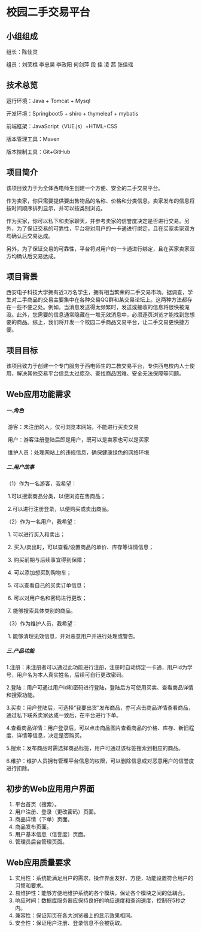 # 校园二手交易平台

## 小组组成

组长：陈佳灵

组员：刘荣樵   李忠昊   李政阳  何剑萍   段 佳   凌 茜   张佳瑶

## 技术总览

运行环境：Java + Tomcat + Mysql

开发环境：Springboot5 + shiro + thymeleaf + mybatis

前端框架：JavaScript（VUE.js）+HTML+CSS

版本管理工具：Maven

版本控制工具：Git+GitHub

## 项目简介

该项目致力于为全体西电师生创建一个方便、安全的二手交易平台。

作为卖家，你只需要提供要出售物品的名称、价格和分类信息。卖家发布的信息将按时间顺序排列显示，并可以按类别浏览。

作为买家，你可以私下和卖家聊天，并参考卖家的信誉度决定是否进行交易。另外，为了保证交易的可靠性，平台将对用户的一卡通进行绑定，且在买家卖家双方均确认后交易达成。

另外，为了保证交易的可靠性，平台将对用户的一卡通进行绑定，且在买家卖家双方均确认后交易达成。

## 项目背景

西安电子科技大学拥有近3万名学生，拥有相当繁荣的二手交易市场。据调查，学生对二手商品的交易主要集中在各种交易QQ群和某交易论坛上。这两种方法都存在一些不便之处。例如，当消息发送得太频繁时，发送或接收的信息将很快被淹没。此外，您需要的信息通常隐藏在一堆无效消息中，必须逐页浏览才能找到您想要的商品。综上，我们将开发一个校园二手商品交易平台，让二手交易更快捷方便。

## 项目目标

该项目致力于创建一个专门服务于西电师生的二教交易平台，专供西电校内人士使用，解决其他交易平台信息太过庞杂、查找商品困难、安全无法保障等问题。

## Web应用功能需求

##### 一.角色

​	游客：未注册的人，仅可浏览本网站，不能进行买卖交易

​	用户：游客注册登陆后即是用户，既可以是卖家也可以是买家

​	维护人员：处理网站上的违规信息，确保健康绿色的网络环境

##### 二.用户故事

（1）作为一名游客，我希望：

​	1.可以搜索商品分类，以便浏览在售商品；

​	2.可以进行注册登录，以便购买或卖出商品。

（2）作为一名用户，我希望：

​	1. 可以进行买入和卖出；

​	2. 买入/卖出时，可以查看/设置商品的单价、库存等详情信息；

​	3. 购买前期与后续事宜得到保障；

​	4. 可以添加想买到购物车；

​	5. 可以查看自己的买卖订单信息；

​	6. 可以对用户名和密码进行更改；

​	7.  能够搜索具体类别的商品。

（3）作为维护人员，我希望：

​	1.  能够清理无效信息，并对恶意用户并进行处理或警告。

##### 三.产品功能

​	1.注册：未注册者可以通过此功能进行注册，注册时自动绑定一卡通，用户id为学号，用户名为本人真实姓名，后续可自行更改密码。

​	2.登陆：用户可通过用户id和密码进行登陆，登陆后方可使用买卖、查看商品详情和搜索功能。

​	3.买卖：用户登陆后，可选择“我要出货”发布商品，亦可点击商品详情查看商品，通过私下联系卖家达成一致后，在平台进行下单。

​	4.查看商品详情：用户登录后，可以点击商品图片查看商品的价格、库存、新旧程度、详情等信息，决定是否购买。

​	5.搜索：发布商品时需选择商品标签，用户可通过该标签搜索到相应的商品。

​	6.维护：维护人员拥有管理平台信息的权限，可以删除信息或对恶意用户的信誉度进行扣除。



## 初步的Web应用用户界面

1. 平台首页（搜索）。
2. 用户注册、登录（更改密码）页面。
3. 商品详情（下单）页面。
4. 商品发布页面。
5. 用户基本信息（信誉度）页面。
6. 管理员后台管理页面。

## Web应用质量要求

1. 实用性：系统能满足用户的需求，操作界面友好、方便，功能设置符合用户的习惯和要求。
2. 易维护性：能够方便地维护系统的各个模块，保证各个模块之间的低耦合。
3. 响应时间：数据库服务器应保持良好的响应速度和查询速度，控制在5秒之内。
4. 兼容性：保证网页在各大浏览器上的显示效果相同。
5. 安全性：保证用户注册、登录信息不会被窃取。
